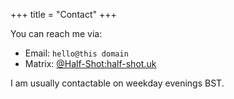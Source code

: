 +++
title = "Contact"
+++

You can reach me via:

 - Email: `hello@this domain` 
 - Matrix: [@Half-Shot:half-shot.uk](https://matrix.to/#/@Half-Shot:half-shot.uk)

I am usually contactable on weekday evenings BST.
